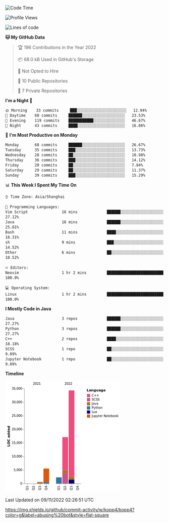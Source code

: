 <!--START_SECTION:waka-->
![Code Time](http://img.shields.io/badge/Code%20Time-44%20hrs%202%20mins-blue)

![Profile Views](http://img.shields.io/badge/Profile%20Views-0-blue)

![Lines of code](https://img.shields.io/badge/From%20Hello%20World%20I%27ve%20Written-60%20Thousand%20lines%20of%20code-blue)

**🐱 My GitHub Data** 

> 🏆 196 Contributions in the Year 2022
 > 
> 📦 68.0 kB Used in GitHub's Storage 
 > 
> 🚫 Not Opted to Hire
 > 
> 📜 10 Public Repositories 
 > 
> 🔑 7 Private Repositories  
 > 
**I'm a Night 🦉** 

```text
🌞 Morning    33 commits     ███░░░░░░░░░░░░░░░░░░░░░░   12.94% 
🌆 Daytime    60 commits     ██████░░░░░░░░░░░░░░░░░░░   23.53% 
🌃 Evening    119 commits    ███████████░░░░░░░░░░░░░░   46.67% 
🌙 Night      43 commits     ████░░░░░░░░░░░░░░░░░░░░░   16.86%

```
📅 **I'm Most Productive on Monday** 

```text
Monday       68 commits     ██████░░░░░░░░░░░░░░░░░░░   26.67% 
Tuesday      35 commits     ███░░░░░░░░░░░░░░░░░░░░░░   13.73% 
Wednesday    28 commits     ██░░░░░░░░░░░░░░░░░░░░░░░   10.98% 
Thursday     36 commits     ███░░░░░░░░░░░░░░░░░░░░░░   14.12% 
Friday       20 commits     ██░░░░░░░░░░░░░░░░░░░░░░░   7.84% 
Saturday     29 commits     ██░░░░░░░░░░░░░░░░░░░░░░░   11.37% 
Sunday       39 commits     ███░░░░░░░░░░░░░░░░░░░░░░   15.29%

```


📊 **This Week I Spent My Time On** 

```text
⌚︎ Time Zone: Asia/Shanghai

💬 Programming Languages: 
Vim Script               16 mins             ██████░░░░░░░░░░░░░░░░░░░   27.12% 
Java                     16 mins             ██████░░░░░░░░░░░░░░░░░░░   25.81% 
Bash                     11 mins             ████░░░░░░░░░░░░░░░░░░░░░   18.31% 
sh                       9 mins              ███░░░░░░░░░░░░░░░░░░░░░░   14.52% 
Other                    6 mins              ██░░░░░░░░░░░░░░░░░░░░░░░   10.52%

🔥 Editors: 
Neovim                   1 hr 2 mins         █████████████████████████   100.0%

💻 Operating System: 
Linux                    1 hr 2 mins         █████████████████████████   100.0%

```

**I Mostly Code in Java** 

```text
Java                     3 repos             ██████░░░░░░░░░░░░░░░░░░░   27.27% 
Python                   3 repos             ██████░░░░░░░░░░░░░░░░░░░   27.27% 
C++                      2 repos             ████░░░░░░░░░░░░░░░░░░░░░   18.18% 
SCSS                     1 repo              ██░░░░░░░░░░░░░░░░░░░░░░░   9.09% 
Jupyter Notebook         1 repo              ██░░░░░░░░░░░░░░░░░░░░░░░   9.09%

```


**Timeline**

![Chart not found](https://raw.githubusercontent.com/kopp4/kopp4/main/charts/bar_graph.png) 


 Last Updated on 09/11/2022 02:26:51 UTC
<!--END_SECTION:waka-->
https://img.shields.io/github/commit-activity/w/kopp4/kopp4?color=g&label=abusing%20bot&style=flat-square
